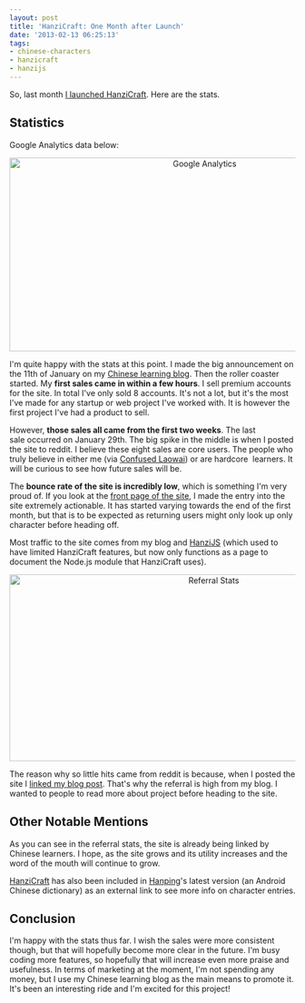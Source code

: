 ```yaml
---
layout: post
title: 'HanziCraft: One Month after Launch'
date: '2013-02-13 06:25:13'
tags:
- chinese-characters
- hanzicraft
- hanzijs
---
```


So, last month <a href="http://niel.delarouviere.com/2013/01/5-challenges-faced-developing-project-hanzicraft/">I launched HanziCraft</a>. Here are the stats.
<h2>Statistics</h2>
Google Analytics data below:
<p style="text-align: center;"><a href="http://niel.delarouviere.com/2013/02/hanzicraft-month/screen-shot-2013-02-13-at-11-55-47-am/" rel="attachment wp-att-344"><img class="aligncenter  wp-image-344" alt="Google Analytics" src="http://res.cloudinary.com/daxztt3th/image/upload/v1412147196/Screen-Shot-2013-02-13-at-11_55_47-AM_cxn27w.png" width="672" height="341" /></a></p>
I'm quite happy with the stats at this point. I made the big announcement on the 11th of January on my <a href="http://confusedlaowai.com/2013/01/introducing-hanzicraft/">Chinese learning blog</a>. Then the roller coaster started. My <strong>first sales came in within a few hours</strong>. I sell premium accounts for the site. In total I've only sold 8 accounts. It's not a lot, but it's the most I've made for any startup or web project I've worked with. It is however the first project I've had a product to sell.

However, <strong>those sales all came from the first two weeks</strong>. The last sale occurred on January 29th. The big spike in the middle is when I posted the site to reddit. I believe these eight sales are core users. The people who truly believe in either me (via <a href="http://confusedlaowai.com">Confused Laowai</a>) or are hardcore  learners. It will be curious to see how future sales will be.

The <strong>bounce rate of the site is incredibly low</strong>, which is something I'm very proud of. If you look at the <a href="http://hanzicraft.com">front page of the site</a>, I made the entry into the site extremely actionable. It has started varying towards the end of the first month, but that is to be expected as returning users might only look up only character before heading off.

Most traffic to the site comes from my blog and <a href="http://hanzijs.com">HanziJS</a> (which used to have limited HanziCraft features, but now only functions as a page to document the Node.js module that HanziCraft uses).
<p style="text-align: center;"><a href="http://niel.delarouviere.com/2013/02/hanzicraft-month/screen-shot-2013-02-13-at-12-12-23-pm/" rel="attachment wp-att-348"><img class="aligncenter  wp-image-348" alt="Referral Stats" src="http://res.cloudinary.com/daxztt3th/image/upload/v1412147195/Screen-Shot-2013-02-13-at-12_12_23-PM_mcaux5.png" width="704" height="329" /></a></p>
The reason why so little hits came from reddit is because, when I posted the site I <a href="http://confusedlaowai.com/2013/01/introducing-hanzicraft/">linked my blog post</a>. That's why the referral is high from my blog. I wanted to people to read more about project before heading to the site.
<h2>Other Notable Mentions</h2>
As you can see in the referral stats, the site is already being linked by Chinese learners. I hope, as the site grows and its utility increases and the word of the mouth will continue to grow.

<a href="http://hanzicraft.com">HanziCraft</a> has also been included in <a href="https://play.google.com/store/apps/details?id=com.embermitre.hanping.app.pro&amp;hl=en">Hanping</a>'s latest version (an Android Chinese dictionary) as an external link to see more info on character entries.
<h2>Conclusion</h2>
I'm happy with the stats thus far. I wish the sales were more consistent though, but that will hopefully become more clear in the future. I'm busy coding more features, so hopefully that will increase even more praise and usefulness. In terms of marketing at the moment, I'm not spending any money, but I use my Chinese learning blog as the main means to promote it. It's been an interesting ride and I'm excited for this project!